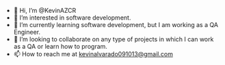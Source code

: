 - 👋 Hi, I’m @KevinAZCR
- 👀 I’m interested in software development.
- 🌱 I’m currently learning software development, but I am working as a QA Engineer.
- 💞️ I’m looking to collaborate on any type of projects in which I can work as a QA or learn how to program.
- 📫 How to reach me at kevinalvarado091013@gmail.com

<!---
KevinAZCR/KevinAZCR is a ✨ special ✨ repository because its `README.md` (this file) appears on your GitHub profile.
You can click the Preview link to take a look at your changes.
--->
